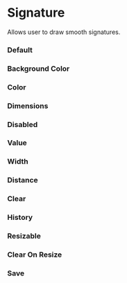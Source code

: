 # Signature

Allows user to draw smooth signatures.

<Playground />

<Usage />

<Api />

<GlobalConfig />

<Examples />

### Default

<Example src="examples/default" />

### Background Color

<Example src="examples/background-color" />

### Color

<Example src="examples/color" />

### Dimensions

<Example src="examples/dimensions" />

### Disabled

<Example src="examples/disabled" />

### Value

<Example src="examples/value" />

### Width

<Example src="examples/width" />

### Distance

<Example src="examples/distance" />

### Clear

<Example src="examples/clear" />

### History

<Example src="examples/history" />

### Resizable

<Example src="examples/resizable" />

### Clear On Resize

<Example src="examples/clear-on-resize" />

### Save

<Example src="examples/save" />

<LastModified />
